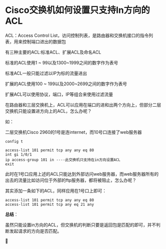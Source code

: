 # Cisco交换机如何设置只支持In方向的ACL



ACL：Access Control List，访问控制列表，是路由器和交换机接口的指令列表，用来控制端口进出的数据包

有三种主要的ACL:标准ACL、扩展ACL及命名ACL

标准的ACL使用1 ~ 99以及1300~1999之间的数字作为表号

标准ACL一般只能过滤以IP为标的流量进出

扩展的ACL使用100 ~ 199以及2000~2699之间的数字作为表号

扩展ACL可以使用协议，端口，IP等组合来使用过滤流量



在路由器和三层交换机上，ACL可以应用在端口的进和出两个方向上，但部分二层交换机只能设置进方向上的ACL，怎么办呢？

如：

二层交换机Cisco 2960的1号是连internet，而10号口连接了web服务器

```
config t

access-list 101 permit tcp any any eq 80
int gi 1/0/1
ip access-group 101 in ----此交换机只支持在in方向设置ACL
exit
```

此时在1号口应用上述的ACL只能达到外部访问web服务器，而web服务器所有的出去的流量比如访问位于外部的ftp服务器，都将被阻止，怎么办呢？

其实添加一条如下的ACL，同样应用在1号口上即可：

```
access-list 101 permit tcp any any eq 80
access-list 101 permit tcp any eq 21 any
```

**总结**：

虽然只能设置in方向的ACL，但交换机的判断只要是返回包是匹配的即可，并不判断发起请求的方向是否匹配。

 

